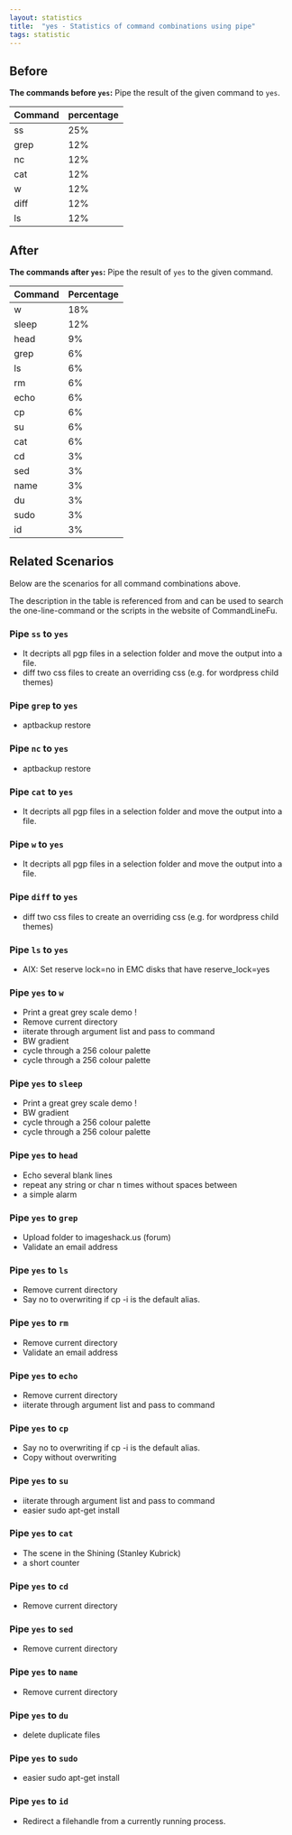 ```yaml
---
layout: statistics
title:  "yes - Statistics of command combinations using pipe"
tags: statistic
---
```


## Before

__The commands before `yes`:__ Pipe the result of the given command to `yes`.

| Command | percentage |
|--------|--------|
| ss | 25% |
| grep | 12% |
| nc | 12% |
| cat | 12% |
| w | 12% |
| diff | 12% |
| ls | 12% |



## After

__The commands after `yes`:__ Pipe the result of `yes` to the given command.

| Command | Percentage | 
|-------|--------|
| w | 18% |
| sleep | 12% |
| head | 9% |
| grep | 6% |
| ls | 6% |
| rm | 6% |
| echo | 6% |
| cp | 6% |
| su | 6% |
| cat | 6% |
| cd | 3% |
| sed | 3% |
| name | 3% |
| du | 3% |
| sudo | 3% |
| id | 3% |



## Related Scenarios

Below are the scenarios for all command combinations above.

The description in the table is referenced from and can be used to search the one-line-command or the scripts in the website of CommandLineFu.


### Pipe `ss` to `yes`

- It decripts all pgp files in a selection folder and move the output into a file.
- diff two css files to create an overriding css (e.g. for wordpress child themes)

            
### Pipe `grep` to `yes`

- aptbackup restore

            
### Pipe `nc` to `yes`

- aptbackup restore

            
### Pipe `cat` to `yes`

- It decripts all pgp files in a selection folder and move the output into a file.

            
### Pipe `w` to `yes`

- It decripts all pgp files in a selection folder and move the output into a file.

            
### Pipe `diff` to `yes`

- diff two css files to create an overriding css (e.g. for wordpress child themes)

            
### Pipe `ls` to `yes`

- AIX: Set reserve lock=no in EMC disks that have reserve_lock=yes

            


### Pipe `yes` to `w`

- Print a great grey scale demo !
- Remove current directory
- iiterate through argument list and pass to command
- BW gradient
- cycle through a 256 colour palette
- cycle through a 256 colour palette

            
### Pipe `yes` to `sleep`

- Print a great grey scale demo !
- BW gradient
- cycle through a 256 colour palette
- cycle through a 256 colour palette

            
### Pipe `yes` to `head`

- Echo several blank lines
- repeat any string or char n times without spaces between
- a simple alarm

            
### Pipe `yes` to `grep`

- Upload folder to imageshack.us (forum)
- Validate an email address

            
### Pipe `yes` to `ls`

- Remove current directory
- Say no to overwriting if cp -i is the default alias.

            
### Pipe `yes` to `rm`

- Remove current directory
- Validate an email address

            
### Pipe `yes` to `echo`

- Remove current directory
- iiterate through argument list and pass to command

            
### Pipe `yes` to `cp`

- Say no to overwriting if cp -i is the default alias.
- Copy without overwriting

            
### Pipe `yes` to `su`

- iiterate through argument list and pass to command
- easier sudo apt-get install

            
### Pipe `yes` to `cat`

- The scene in the Shining (Stanley Kubrick)
- a short counter

            
### Pipe `yes` to `cd`

- Remove current directory

            
### Pipe `yes` to `sed`

- Remove current directory

            
### Pipe `yes` to `name`

- Remove current directory

            
### Pipe `yes` to `du`

- delete duplicate files

            
### Pipe `yes` to `sudo`

- easier sudo apt-get install

            
### Pipe `yes` to `id`

- Redirect a filehandle from a currently running process.

            

